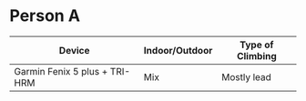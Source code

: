 # Person A
| Device | Indoor/Outdoor | Type of Climbing|
|--------|----------------|-----------------|
| Garmin Fenix 5 plus + TRI-HRM | Mix | Mostly lead |
